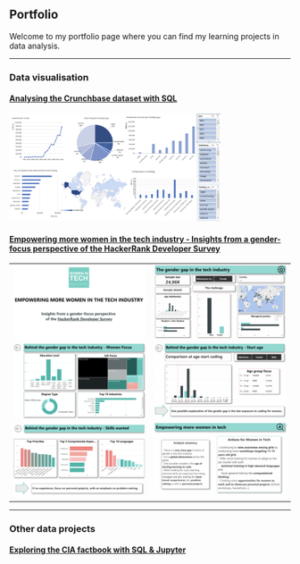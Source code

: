 ## Portfolio

Welcome to my portfolio page where you can find my learning projects in data analysis. 

---

### Data visualisation

#### [Analysing the Crunchbase dataset with SQL](pages/crunchbase.md)
[<img src="images/Dashboard2.png" width="75%">](pages/crunchbase.md)

#### [Empowering more women in the tech industry - Insights from a gender-focus perspective of the HackerRank Developer Survey](/pages/HackerRank-WomenInTech.md)

| | |
| ----------- | ----------- |
|[<img src="images/Capstone3-1.png">](/pages/HackerRank-WomenInTech.md)  | [<img src="images/Capstone3-2.png">](/pages/HackerRank-WomenInTech.md)  |
| [<img src="images/Capstone3-3.png">](/pages/HackerRank-WomenInTech.md)  | [<img src="images/Capstone3-4.png">](/pages/HackerRank-WomenInTech.md)  |
| [<img src="images/Capstone3-5.png">](/pages/HackerRank-WomenInTech.md) | [<img src="images/Capstone3-6.png">](/pages/HackerRank-WomenInTech.md) |


---

### Other data projects 

#### [Exploring the CIA factbook with SQL & Jupyter](https://github.com/tuyenshares/exploring-CIA-factbook-using-SQL)
